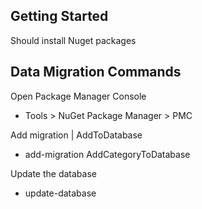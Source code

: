 ﻿## Getting Started
Should install Nuget packages

## Data Migration Commands
Open Package Manager Console
- Tools > NuGet Package Manager > PMC

Add migration | Add<ModelName>ToDatabase
- add-migration AddCategoryToDatabase

Update the database
- update-database